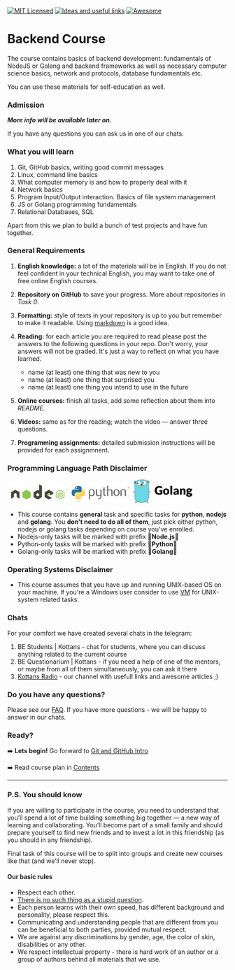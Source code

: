 [![MIT Licensed][icon-mit]][license]
[![Ideas and useful links][icon-ideas]][ideas]
[![Awesome][icon-awesome]][awesome]
&nbsp;&nbsp;&nbsp;&nbsp;&nbsp;&nbsp;

# Backend Course

The course contains basics of backend development: fundamentals of NodeJS or Golang and backend frameworks as well as necessary computer science basics, network and protocols, database fundamentals etc.

You can use these materials for self-education as well.

### Admission

**_More info will be available later on._**

If you have any questions you can ask us in one of our chats.

### What you will learn

1. Git, GitHub basics, writing good commit messages
1. Linux, command line basics
1. What computer memory is and how to properly deal with it
1. Network basics
1. Program Input/Output interaction. Basics of file system management
1. JS or Golang programming fundamentals
1. Relational Databases, SQL

Apart from this we plan to build a bunch of test projects and have fun together.

### General Requirements

1. **English knowledge:** a lot of the materials will be in English.
   If you do not feel confident in your technical English,
   you may want to take one of free online English courses.

1. **Repository on GitHub** to save your progress.
   More about repositories in _Task 0_.

1. **Formatting:** style of texts in your repository is up to you but remember to make it readable. Using [markdown][markdown] is a good idea.

1. **Reading:** for each article you are required to read please post
   the answers to the following questions in your repo.
   Don't worry, your answers will not be graded. It's just a way to reflect
   on what you have learned.

   - name (at least) one thing that was new to you
   - name (at least) one thing that surprised you
   - name (at least) one thing you intend to use in the future

1. **Online courses:** finish all tasks, add some reflection
   about them into _README_.

1. **Videos:** same as for the reading; watch the video —
   answer three questions.

1. **Programming assignments:** detailed submission instructions will be provided for each assignmnent.

### Programming Language Path Disclaimer

![Node.js][node] ![Python][python] ![Golang][go]

- This course contains **general** task and specific tasks for **python**, **nodejs** and **golang**. You **don't need to do all of them**, just pick either python, nodejs or golang tasks depending on course you've enrolled.
- Nodejs-only tasks will be marked with prefix :vertical_traffic_light:**Node.js**:vertical_traffic_light:
- Python-only tasks will be marked with prefix :vertical_traffic_light:**Python**:vertical_traffic_light:
- Golang-only tasks will be marked with prefix :vertical_traffic_light:**Golang**:vertical_traffic_light:

### Operating Systems Disclaimer

- This course assumes that you have up and running UNIX-based OS on your machine. If you're a Windows user consider to use [VM](https://www.virtualbox.org/wiki/Downloads) for UNIX-system related tasks.

### Chats

For your comfort we have created several chats in the telegram:

1. BE Students | Kottans - chat for students, where you can discuss anything related to the current course
1. BE Questionarium | Kottans - if you need a help of one of the mentors, or maybe from all of them simultaneously, you can ask it there
1. [Kottans Radio](https://t.me/radio_kottans) - our channel with usefull links and awesome articles ;)

### Do you have any questions?

Please see our [FAQ](https://github.com/kottans/backend/blob/master/faq.md). If you have more questions - we will be happy to answer in our chats.

### Ready?

➡️ **Lets begin!** Go forward to [Git and GitHub Intro](tasks/git-intro.md)

➡️ Read course plan in [Contents](contents.md)

---

### P.S. You should know

If you are willing to participate in the course, you need to understand that
you’ll spend a lot of time building something big together — a new way
of learning and collaborating. You’ll become part of a small family
and should prepare yourself to find new friends and to invest a lot in this
friendship (as you should in any friendship).

Final task of this course will be to split into groups and create new courses
like that (and we’ll never stop).

#### Our basic rules

- Respect each other.
- [There is no such thing as a stupid question][wiki-stupid-question].
- Each person learns with their own speed, has different background and
  personality, please respect this.
- Communicating and understanding people that are different from you
  can be beneficial to both parties, provided mutual respect.
- We are against any discriminations by gender, age, the color of skin,
  disabilities or any other.
- We respect intellectual property - there is hard work of an author
  or a group of authors behind all materials that we use.

[icon-mit]: https://img.shields.io/badge/license-MIT-blue.svg
[icon-ideas]: https://img.shields.io/badge/google--doc-ideas-ff69b4.svg
[ideas]: https://docs.google.com/spreadsheets/d/1bZJhYjK3VHOS2HmQb2Fs4aHfEBt8mp1F09j9nEEDaqE/edit#gid=818017811
[icon-awesome]: https://cdn.rawgit.com/sindresorhus/awesome/d7305f38d29fed78fa85652e3a63e154dd8e8829/media/badge.svg
[license]: https://github.com/Kottans/web/blob/master/LICENSE.md
[awesome]: https://github.com/sindresorhus/awesome
[markdown]: https://help.github.com/categories/writing-on-github/
[wiki-stupid-question]: https://en.wikipedia.org/wiki/No_such_thing_as_a_stupid_question
[kottans-backend]: https://github.com/kottans/backend
[node]: ./img/node.png
[go]: ./img/go.png
[python]: ./img/python.png
